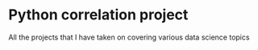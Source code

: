 # Python correlation project
All the projects that I have taken on covering various data science topics
